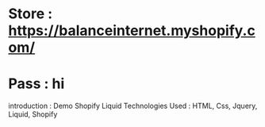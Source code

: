 # Store : https://balanceinternet.myshopify.com/  
# Pass : hi  

introduction : Demo Shopify Liquid
Technologies Used : HTML, Css, Jquery, Liquid, Shopify
